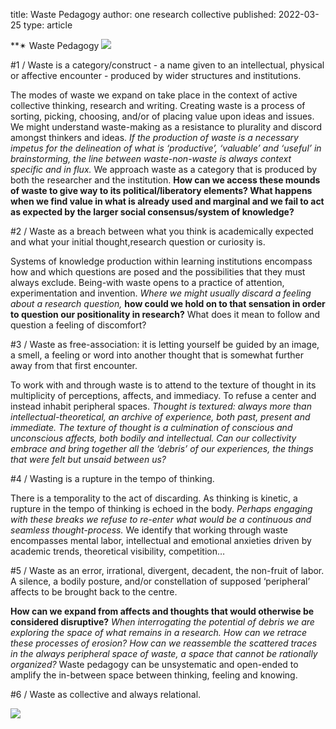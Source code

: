 title: Waste Pedagogy
author: one research collective
published: 2022-03-25
type: article





**✴ Waste Pedagogy ![](https://lh6.googleusercontent.com/xq2c4BlYlEjxeF31UTNVtuIfFsZQbeuZJtgWI54iDKyerTOtcDpUJBPCNIXRjIAkwvcNuxb9B19L4U7Dc2-aZCf5u-UIBB-0lTp3TjMM8QS1O3yJDKUsOO4QivqSSl5S__9jbIy2)

#1 / Waste is a category/construct - a name given to an intellectual, physical or affective encounter - produced by wider structures and institutions.

The modes of waste we expand on take place in the context of active collective thinking, research and writing. Creating waste is a process of sorting, picking, choosing, and/or of placing value upon ideas and issues. We might understand waste-making as a resistance to plurality and discord amongst thinkers and ideas. *If the production of waste is a necessary impetus for the delineation of what is ‘productive’, ‘valuable’ and ‘useful’ in brainstorming, the line between waste-non-waste is always context specific and in flux.* We approach waste as a category that is produced by both the researcher and the institution. **How can we access these mounds of waste to give way to its political/liberatory elements? What happens when we find value in what is already used and marginal and we fail to act as expected by the larger social consensus/system of knowledge?** 

#2 / Waste as a breach between what you think is academically expected and what your initial thought,research question or curiosity is.

Systems of knowledge production within learning institutions encompass how and which questions are posed and the possibilities that they must always exclude. Being-with waste opens to a practice of attention, experimentation and invention. *Where we might usually discard a feeling about a research question,* **how could we hold on to that sensation in order to question our positionality in research?** What does it mean to follow and question a feeling of discomfort?

#3 / Waste as free-association: it is letting yourself be guided by an image, a smell, a feeling or word into another thought that is somewhat further away from that first encounter. 

To work with and through waste is to attend to the texture of thought in its multiplicity of perceptions, affects, and immediacy. To refuse a center and instead inhabit peripheral spaces. *Thought is textured: always more than intellectual-theoretical, an archive of experience, both past, present and immediate. The texture of thought is a culmination of conscious and unconscious affects, both bodily and intellectual. Can our collectivity embrace and bring together all the ‘debris’ of our experiences, the things that were felt but unsaid between us?* 

#4 / Wasting is a rupture in the tempo of thinking. 

There is a temporality to the act of discarding. As thinking is kinetic, a rupture in the tempo of thinking is echoed in the body. *Perhaps engaging with these breaks we refuse to re-enter what would be a continuous and seamless thought-process.* We identify that working through waste encompasses mental labor, intellectual and emotional anxieties driven by academic trends, theoretical visibility, competition…

#5 / Waste as an error, irrational, divergent, decadent, the non-fruit of labor. A silence, a bodily posture, and/or constellation of supposed ‘peripheral’ affects to be brought back to the centre. 

**How can we expand from affects and thoughts that would otherwise be considered disruptive?** *When interrogating the potential of debris we are exploring the space of what remains in a research. How can we retrace these processes of erosion? How can we reassemble the scattered traces in the always peripheral space of waste, a space that cannot be rationally organized?* Waste pedagogy can be unsystematic and open-ended to amplify the in-between space between thinking, feeling and knowing.

#6 / Waste as collective and always relational. 

![](https://lh5.googleusercontent.com/37mMlJyPAeb34KmMbVN3s_Dn91iLW8ZE2X3PWTTHi6gZw397Yhq_Y7Ob8uKrwSsK5HbTLcDQW5ng1H-f4XAqIRb3vmZuKw3lGUh399NXQaYkmoY4pKYjlsEHrn6JyxYtd-Kl239Z)
